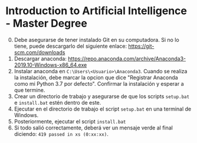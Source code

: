 # Introduction to Artificial Intelligence - Master Degree

0. Debe asegurarse de tener instalado Git en su computadora. Si no lo tiene,
puede descargarlo del siguiente enlace: https://git-scm.com/downloads
1. Descargar anaconda: https://repo.anaconda.com/archive/Anaconda3-2019.10-Windows-x86_64.exe
2. Instalar anaconda en `C:\Users\<Usuario>\Anaconda3`. Cuando se realiza la
instalación, debe marcar la opcion que dice "Registrar Anaconda como mi Python 3.7
por defecto". Confirmar la instalación y esperar a que termine.
3. Crear un directorio de trabajo y asegurarse de que los scripts `setup.bat`
e `install.bat` estén dentro de este.
4. Ejecutar en el directorio de trabajo el script `setup.bat` en una terminal
de Windows.
5. Posteriormente, ejecutar el script `install.bat`
6. Si todo salió correctamente, deberá ver un mensaje verde al final diciendo:
`419 passed in xs (0:xx:xx)`.
